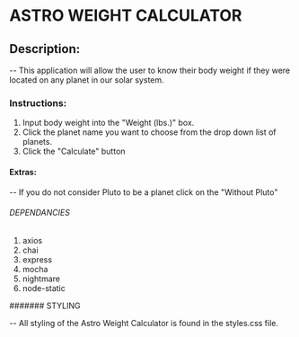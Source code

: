 # ASTRO WEIGHT CALCULATOR

## Description:

-- This application will allow the user to know their body weight if they were           located on any planet in our solar system.

### Instructions:

1. Input body weight into the "Weight (lbs.)" box.
2. Click the planet name you want to choose from the drop down list of planets.
3. Click the "Calculate" button

#### Extras:

-- If you do not consider Pluto to be a planet click on the "Without Pluto" 

###### DEPENDANCIES

1. axios
2. chai
3. express
4. mocha
5. nightmare
6. node-static

####### STYLING

-- All styling of the Astro Weight Calculator is found in the styles.css file.